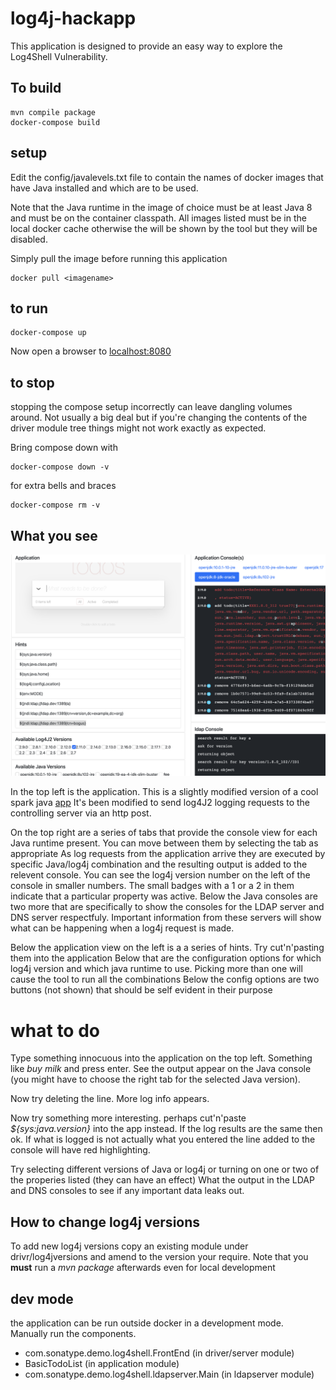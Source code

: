 # log4j-hackapp

This application is designed to provide an easy way to explore the Log4Shell Vulnerability.


## To build
```
mvn compile package
docker-compose build 
```

## setup

Edit the config/javalevels.txt file to contain the names of docker images that have Java installed and which are to be used.

Note that the Java runtime in the image of choice must be at least Java 8 and must be on the container classpath. 
All images listed must be in the local docker cache otherwise the will be shown by the tool but they will be disabled.

Simply pull the image before running this application 

```
docker pull <imagename>
```


## to run
```
docker-compose up 
```

Now open a browser to [localhost:8080](http:localhost:8080)

## to stop

stopping the compose setup incorrectly can leave dangling volumes around.
Not usually a big deal but if you're changing the contents of the driver module tree
things might not work exactly as expected.  

Bring compose down with 
```
docker-compose down -v 
```
for extra bells and braces
```
docker-compose rm -v 
```

## What you see 

![main](docs/gitpages/images/fullscreen.png) 

In the top left is the application.  This is a slightly modified version of a cool spark java [app](https://github.com/tipsy/spark-intercooler) It's been modified to send log4J2 logging requests  to the controlling server via an http post.  

On the top right are a series of tabs that provide the console view for each Java runtime present.  You can move between them by selecting the tab as appropriate
As log requests from the application arrive they are executed by specific Java/log4j combination and the resulting output is added to the relevent console.
You can see the log4j version number on the left of the console in smaller numbers. The   small badges with a 1 or a 2 in them indicate that a particular property was active. 
Below the Java consoles are two more that are specifically to show the consoles for the LDAP server and DNS server respectfuly.  Important information from these servers will show what can be happening when a log4j request is made.  

Below the application view on the left is a a series of hints.  Try cut'n'pasting them into the application 
Below that are the configuration options for which log4j version and which java runtime to use. Picking more than one will cause the tool to run all the combinations
Below the config options are two buttons (not shown) that should be self evident in their purpose


# what to do 

Type something innocuous into the application on the top left.  Something like *buy milk* and press enter.   See the output appear on the Java console (you might have to choose the right tab for the selected Java version).   

Now try deleting the line. More log info appears.  

Now try something more interesting.  perhaps cut'n'paste *${sys:java.version}* into the app instead.  If the log results are the same then ok.  If what is logged is not actually what you entered the line added to the console will have red highlighting. 

Try selecting different versions of Java or log4j or turning on one or two of the properies listed (they can have an effect) What the output in the LDAP and DNS consoles to see if any important data leaks out.    




## How to change log4j versions

To add new log4j versions copy an existing module under drivr/log4jversions and amend to the version your require. 
Note that you **must** run a *mvn package* afterwards even for local development 

## dev mode

the application can be run outside docker in a development mode.  
Manually run the components.

- com.sonatype.demo.log4shell.FrontEnd   (in driver/server module)
- BasicTodoList   (in application module)
- com.sonatype.demo.log4shell.ldapserver.Main (in ldapserver module)



